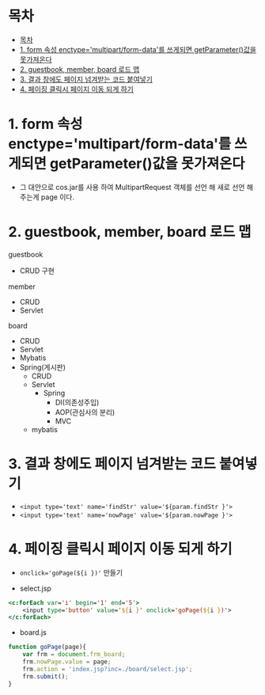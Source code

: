 # 목차

- [목차](#목차)
- [1. form 속성 enctype='multipart/form-data'를 쓰게되면 getParameter()값을 못가져온다](#1-form-속성-enctypemultipartform-data를-쓰게되면-getparameter값을-못가져온다)
- [2. guestbook, member, board 로드 맵](#2-guestbook-member-board-로드-맵)
- [3. 결과 창에도 페이지 넘겨받는 코드 붙여넣기](#3-결과-창에도-페이지-넘겨받는-코드-붙여넣기)
- [4. 페이징 클릭시 페이지 이동 되게 하기](#4-페이징-클릭시-페이지-이동-되게-하기)

# 1. form 속성 enctype='multipart/form-data'를 쓰게되면 getParameter()값을 못가져온다

- 그 대안으로 cos.jar를 사용 하여 MultipartRequest 객체를 선언 해  새로 선언 해주는게 page 이다.

# 2. guestbook, member, board 로드 맵

guestbook
- CRUD 구현

member
- CRUD 
- Servlet

board
- CRUD
- Servlet
- Mybatis
- Spring(게시판)
  - CRUD
  - Servlet
    - Spring
      - DI(의존성주입)
      - AOP(관심사의 분리)
      - MVC
  - mybatis

# 3. 결과 창에도 페이지 넘겨받는 코드 붙여넣기

- `<input type='text' name='findStr' value='${param.findStr }'>`
- `<input type='text' name='nowPage' value='${param.nowPage }'>`
	
# 4. 페이징 클릭시 페이지 이동 되게 하기

- `onclick='goPage(${i })'` 만들기 

- select.jsp
```jsp
<c:forEach var='i' begin='1' end='5'>
	<input type='button' value='${i }' onclick='goPage(${i })'>
</c:forEach>
```

- board.js
```js
function goPage(page){
	var frm = document.frm_board;
	frm.nowPage.value = page;
	frm.action = 'index.jsp?inc=./board/select.jsp';
	frm.submit();
}
```

